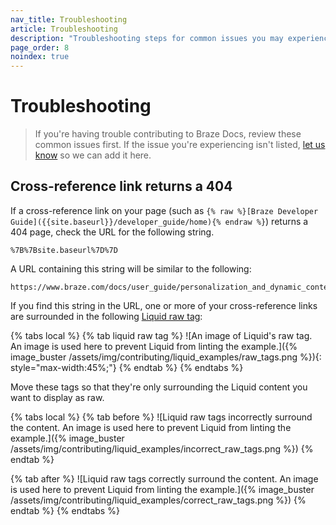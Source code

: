 ```yaml
---
nav_title: Troubleshooting
article: Troubleshooting
description: "Troubleshooting steps for common issues you may experience while contributing to Braze Docs."
page_order: 8
noindex: true
---
```


# Troubleshooting

> If you're having trouble contributing to Braze Docs, review these common issues first. If the issue you're experiencing isn't listed, [let us know](https://github.com/braze-inc/braze-docs/issues/new?assignees=&labels=issue&projects=&template=report_an_issue.md&title=) so we can add it here.

## Cross-reference link returns a 404

If a cross-reference link on your page (such as `{% raw %}[Braze Developer Guide]({{site.baseurl}}/developer_guide/home){% endraw %}`) returns a 404 page, check the URL for the following string.

```plaintext
%7B%7Bsite.baseurl%7D%7D
```

A URL containing this string will be similar to the following:

```plaintext
https://www.braze.com/docs/user_guide/personalization_and_dynamic_content/connected_content/%7B%7Bsite.baseurl%7D%7D/user_guide/administrative/app_settings/message_activity_log_tab
```

If you find this string in the URL, one or more of your cross-reference links are surrounded in the following [Liquid raw tag](https://shopify.dev/docs/api/liquid/tags/raw):

{% tabs local %}
{% tab liquid raw tag %}
![An image of Liquid's raw tag. An image is used here to prevent Liquid from linting the example.]({% image_buster /assets/img/contributing/liquid_examples/raw_tags.png %}){: style="max-width:45%;"}
{% endtab %}
{% endtabs %}

Move these tags so that they're only surrounding the Liquid content you want to display as raw.

{% tabs local %}
{% tab before %}
![Liquid raw tags incorrectly surround the content. An image is used here to prevent Liquid from linting the example.]({% image_buster /assets/img/contributing/liquid_examples/incorrect_raw_tags.png %})
{% endtab %}

{% tab after %}
![Liquid raw tags correctly surround the content. An image is used here to prevent Liquid from linting the example.]({% image_buster /assets/img/contributing/liquid_examples/correct_raw_tags.png %})
{% endtab %}
{% endtabs %}
